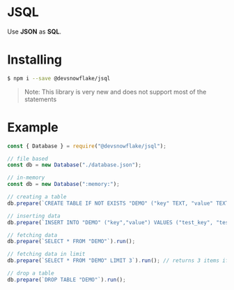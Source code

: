 # JSQL
Use **JSON** as **SQL**.

# Installing

```sh
$ npm i --save @devsnowflake/jsql
```

> Note: This library is very new and does not support most of the statements

# Example

```js
const { Database } = require("@devsnowflake/jsql");

// file based
const db = new Database("./database.json");

// in-memory
const db = new Database(":memory:");

// creating a table
db.prepare(`CREATE TABLE IF NOT EXISTS "DEMO" ("key" TEXT, "value" TEXT)`).run();

// inserting data
db.prepare(`INSERT INTO "DEMO" ("key","value") VALUES ("test_key", "test_value")`).run();

// fetching data
db.prepare(`SELECT * FROM "DEMO"`).run();

// fetching data in limit
db.prepare(`SELECT * FROM "DEMO" LIMIT 3`).run(); // returns 3 items if available

// drop a table
db.prepare(`DROP TABLE "DEMO"`).run();
```